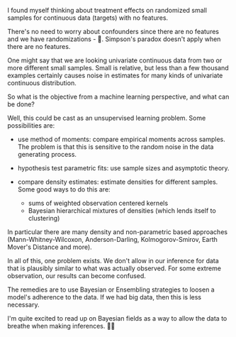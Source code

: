 <!--
.. title: Treatment Effects on Continuous Targets with No Features
.. slug: treatment-effects-on-continuous-targets-with-no-features
.. date: 2019-10-14 21:11:00 UTC-04:00
.. tags: 
.. category: 
.. link: 
.. description: 
.. type: text
-->

I found myself thinking about treatment effects on randomized small samples for continuous data (targets) with no features.

There's no need to worry about confounders since there are no features and we have randomizations - 🎲. Simpson's paradox doesn't apply when there are no features.

One might say that we are looking univariate continuous data from two or more different small samples. Small is relative, but less than a few thousand examples certainly causes noise in estimates for many kinds of univariate continuous distribution.

So what is the objective from a machine learning perspective, and what can be done?

Well, this could be cast as an unsupervised learning problem. Some possibilities are:

* use method of moments: compare empirical moments across samples. The problem is that this is sensitive to the random noise in the data generating process.

* hypothesis test parametric fits: use sample sizes and asymptotic theory.

* compare density estimates: estimate densities for different samples. Some good ways to do this are:
    - sums of weighted observation centered kernels
    - Bayesian hierarchical mixtures of densities (which lends itself to clustering)

In particular there are many density and non-parametric based approaches (Mann-Whitney-Wilcoxon, Anderson-Darling, Kolmogorov-Smirov, Earth Mover's Distance and more).

In all of this, one problem exists. We don't allow in our inference for data that is plausibly similar to what was actually observed. For some extreme observation, our results can become confused.

The remedies are to use Bayesian or Ensembling strategies to loosen a model's adherence to the data. If we had big data, then this is less necessary.

I'm quite excited to read up on Bayesian fields as a way to allow the data to breathe when making inferences. 🧗🏾‍